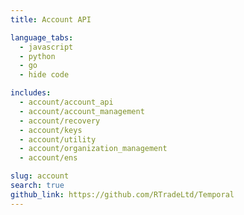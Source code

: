 ```yaml
---
title: Account API

language_tabs:
  - javascript
  - python
  - go
  - hide code

includes:
  - account/account_api
  - account/account_management
  - account/recovery
  - account/keys
  - account/utility
  - account/organization_management
  - account/ens

slug: account
search: true
github_link: https://github.com/RTradeLtd/Temporal
---
```

